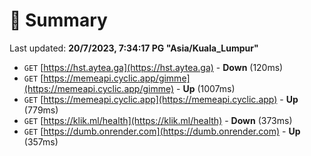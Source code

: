 # 📖 Summary
Last updated: **20/7/2023, 7:34:17 PG "Asia/Kuala_Lumpur"**

- `GET` [https://hst.aytea.ga](https://hst.aytea.ga) - **Down** (120ms)
- `GET` [https://memeapi.cyclic.app/gimme](https://memeapi.cyclic.app/gimme) - **Up** (1007ms)
- `GET` [https://memeapi.cyclic.app](https://memeapi.cyclic.app) - **Up** (779ms)
- `GET` [https://klik.ml/health](https://klik.ml/health) - **Down** (373ms)
- `GET` [https://dumb.onrender.com](https://dumb.onrender.com) - **Up** (357ms)
